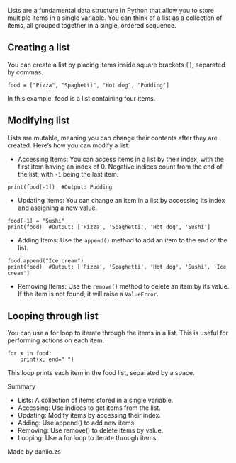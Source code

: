 Lists are a fundamental data structure in Python that allow you to store multiple items in a single variable. You can think of a list as a collection of items, all grouped together in a single, ordered sequence.

## Creating a list
You can create a list by placing items inside square brackets `[]`, separated by commas.
```
food = ["Pizza", "Spaghetti", "Hot dog", "Pudding"]
```
In this example, food is a list containing four items.

## Modifying list
Lists are mutable, meaning you can change their contents after they are created. Here’s how you can modify a list:

- Accessing Items: You can access items in a list by their index, with the first item having an index of 0. Negative indices count from the end of the list, with `-1` being the last item.
```
print(food[-1])  #Output: Pudding
```
- Updating Items: You can change an item in a list by accessing its index and assigning a new value.
```
food[-1] = "Sushi"
print(food)  #Output: ['Pizza', 'Spaghetti', 'Hot dog', 'Sushi']
```
- Adding Items: Use the `append()` method to add an item to the end of the list.
```
food.append("Ice cream")
print(food)  #Output: ['Pizza', 'Spaghetti', 'Hot dog', 'Sushi', 'Ice cream']
```
- Removing Items: Use the `remove()` method to delete an item by its value. If the item is not found, it will raise a `ValueError`.

## Looping through list
You can use a for loop to iterate through the items in a list. This is useful for performing actions on each item.
```
for x in food:
    print(x, end=" ")
```
This loop prints each item in the food list, separated by a space.

Summary
- Lists: A collection of items stored in a single variable.
- Accessing: Use indices to get items from the list.
- Updating: Modify items by accessing their index.
- Adding: Use append() to add new items.
- Removing: Use remove() to delete items by value.
- Looping: Use a for loop to iterate through items.

Made by danilo.zs
